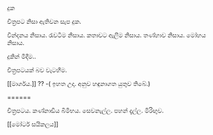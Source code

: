 දුක

චිත්‍රපට නිසා ඇතිවන සැප දුක.

වින්දනය නිසාය.
රැවටීම නිසාය.
කතාවට ඇලීම නිසාය.
තණ්හාව නිසාය.
මෝහය නිසාය.

දුකින් මිදීම..

චිත්‍රපටයක් බව වැටහීම.


[[මාර්ගය.]]
?? -( ඉහත උදා. අනුව හඳුනාගත යුතුව තිබේ.)

======

චිත්‍රපටය.
කණ්නාඩිය බිමිභය.
සෙවනැල්ල.
පහන් දැල්ල.
මිරිඟුව.


[[මෝටර් සයිකලය]] 
